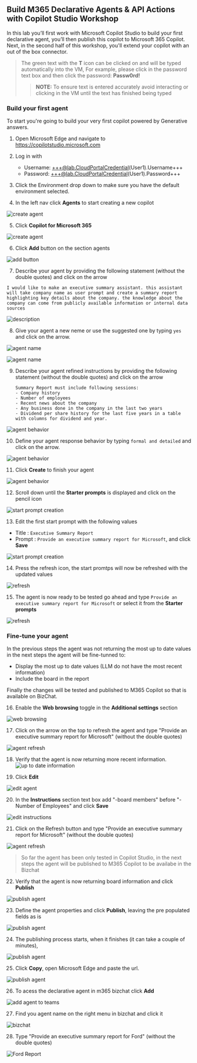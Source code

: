 ## Build M365 Declarative Agents & API Actions with Copilot Studio Workshop

In this lab you’ll first work with Microsoft Copilot Studio to build your first declarative agent, you’ll then publish this copilot to Microsoft 365 Copilot. Next, in the second half of this workshop, you'll extend your copilot with an out of the box connector.

> The green text with the **T** icon can be clicked on and will be typed automatically into the VM, For example, please click in the password text box and then click the password: **Passw0rd!**
>
> > **NOTE:** To ensure text is entered accurately avoid interacting or clicking in the VM until the text has finished being typed

### Build your first agent

To start you're going to build your very first copilot powered by Generative answers.

1. Open Microsoft Edge and navigate to <https://copilotstudio.microsoft.com>
2. Log in with

   - Username: +++@lab.CloudPortalCredential(User1).Username+++
   - Password: +++@lab.CloudPortalCredential(User1).Password+++

3. Click the Environment drop down to make sure you have the default environment selected.

4. In the left nav click **Agents** to start creating a new copilot

![create agent](media/create.png)

5. Click **Copilot for Microsoft 365**

![create agent](media/agents.png)

6. Click **Add** button on the section agents

![add button](media/AddAgent.png)

7. Describe your agent by providing the following statement (without the double quotes) and click on the arrow

```text
I would like to make an executive summary assistant. this assistant will take company name as user prompt and create a summary report highlighting key details about the company. the knowledge about the company can come from publicly available information or internal data sources
```

![description](media/description.png)

8. Give your agent a new neme or use the suggested one by typing `yes` and click on the arrow.

![agent name](media/agentname.png)

![agent name](media/instructons.png)

9. Describe your agent refined instructions by providing the following statement (without the double quotes) and click on the arrow

   ```text
   Summary Report must include following sessions:
   - Company history
   - Number of employees
   - Recent news about the company
   - Any business done in the company in the last two years
   - Dividend per share history for the last five years in a table with columns for dividend and year.
   ```

![agent behavior](media/agentbehavior.png)

10. Define your agent response behavior by typing `formal and detailed` and click on the arrow.

![agent behavior](media/createbot.png)

11. Click **Create** to finish your agent

![agent behavior](media/createbotbutton.png)

12. Scroll down until the **Starter prompts** is displayed and click on the pencil icon

![start prompt creation](media/starterprompts.png)

13. Edit the first start prompt with the following values

- Title : `Executive Summary Report`
- Prompt : `Provide an executive summary report for Microsoft`, and click **Save**

![start prompt creation](media/editstarterprompt.png)

14. Press the refresh icon, the start promtps will now be refreshed with the updated values

![refresh](media/refresh2.png)

15. The agent is now ready to be tested go ahead and type `Provide an executive summary report for Microsoft` or select it from the **Starter prompts**

![refresh](media/reply.png)

### Fine-tune your agent

In the previous steps the agent was not returning the most up to date values in the next steps the agent will be fine-tunned to:

- Display the most up to date values (LLM do not have the most recent information)
- Include the board in the report

Finally the changes will be tested and published to M365 Copilot so that is available on BizChat.

16. Enable the **Web browsing** toggle in the **Additional settings** section

![web browsing](media/webbrowsing.png)

17. Click on the arrow on the top to refresh the agent and type "Provide an executive summary report for Microsoft" (without the double quotes)

![agent refresh](media/refresh.png)

18. Verify that the agent is now returning more recent information.
    ![up to date information](media/uptodateinfo.png)

19. Click **Edit**

![edit agent](media/edit.png)

20. In the **Instructions** section text box add "-board members" before "- Number of Employees" and click **Save**

![edit instructions](media/board.png)

21. Click on the Refresh button and type "Provide an executive summary report for Microsoft" (without the double quotes)

![agent refresh](media/refresh.png)

> So far the agent has been only tested in Copilot Studio, in the next steps the agent will be published to M365 Copilot to be availabe in the Bizchat

22. Verify that the agent is now returning board information and click **Publish**

![publish agent](media/publish.png)

23. Define the agent properties and click **Publish**, leaving the pre populated fields as is

![publish agent](media/publish2.png)

24. The publishing process starts, when it finishes (it can take a couple of minutes),

![publish agent](media/publish3.png)

25. Click **Copy**, open Microsoft Edge and paste the url.

![publish agent](media/publish4.png)

26. To acess the declarative agent in m365 bizchat click **Add**

![add agent to teams](media/addbottoteams.png)

27. Find you agent name on the right menu in bizchat and click it

![bizchat](media/bizchat.png)

28. Type "Provide an executive summary report for Ford" (without the double quotes)

![Ford Report](media/ford.png)
